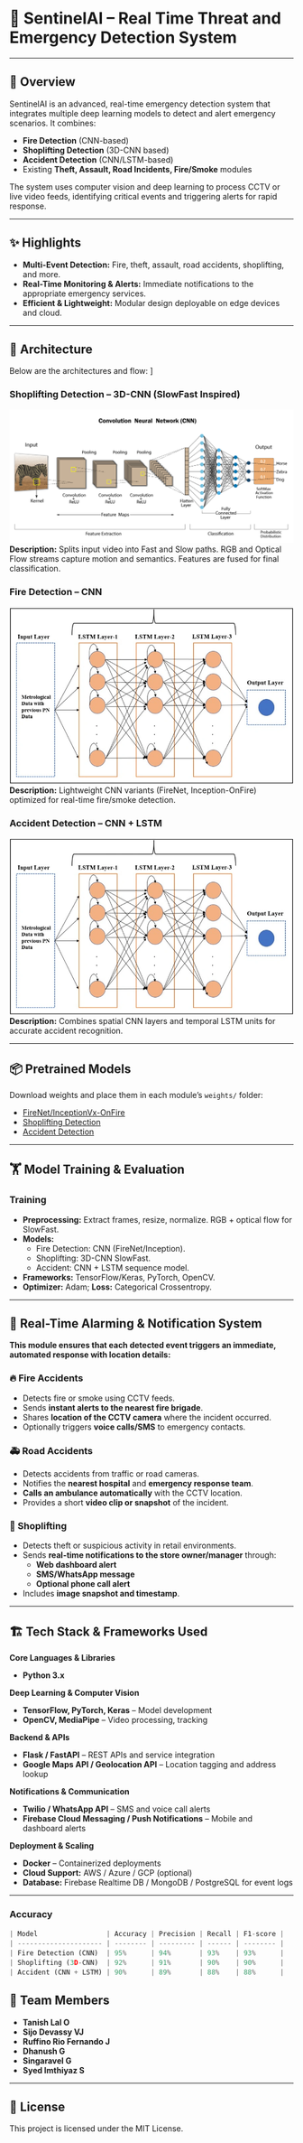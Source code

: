 # 🚀 SentinelAI – Real Time Threat and Emergency Detection System

---

## 📝 Overview
SentinelAI is an advanced, real-time emergency detection system that integrates multiple deep learning models to detect and alert emergency scenarios. It combines:
- **Fire Detection** (CNN-based)
- **Shoplifting Detection** (3D-CNN based)
- **Accident Detection** (CNN/LSTM-based)
- Existing **Theft, Assault, Road Incidents, Fire/Smoke** modules

The system uses computer vision and deep learning to process CCTV or live video feeds, identifying critical events and triggering alerts for rapid response.

---

## ✨ Highlights
- **Multi-Event Detection:** Fire, theft, assault, road accidents, shoplifting, and more.  
- **Real-Time Monitoring & Alerts:** Immediate notifications to the appropriate emergency services.  
- **Efficient & Lightweight:** Modular design deployable on edge devices and cloud.  

---

## 🎨 Architecture
Below are the architectures and flow:
[](https://github.com/TanishLal/SentinalAi/raw/main/DB_Sample/input/SentinelAI%20Architectural%20FlowChart.png)]
### Shoplifting Detection – 3D-CNN (SlowFast Inspired)
![3D-CNN](https://github.com/TanishLal/SentinalAi/blob/main/DB_Sample/input/Convolution%20Neural%20Network%20(CNN).png)  
**Description:** Splits input video into Fast and Slow paths. RGB and Optical Flow streams capture motion and semantics. Features are fused for final classification.

### Fire Detection – CNN
![CNN](https://github.com/TanishLal/SentinalAi/blob/main/DB_Sample/input/Long%20Short%20Term%20Memory%20(LSTM).png)  
**Description:** Lightweight CNN variants (FireNet, Inception-OnFire) optimized for real-time fire/smoke detection.

### Accident Detection – CNN + LSTM
![CNN-LSTM](https://github.com/TanishLal/SentinalAi/blob/main/DB_Sample/input/Long%20Short%20Term%20Memory%20(LSTM).png)  
**Description:** Combines spatial CNN layers and temporal LSTM units for accurate accident recognition.

---

## 📦 Pretrained Models
Download weights and place them in each module’s `weights/` folder:  
- [FireNet/InceptionVx-OnFire](https://drive.google.com/file/d/1nTl7TINusWG6gbvKHVWgpWUlAyydop5Y/view?usp=drive_link)  
- [Shoplifting Detection](https://drive.google.com/file/d/1bDHAqi3yy1-ziE6ySQcFZi2nqZ-puAEH/view?usp=sharing)  
- [Accident Detection](https://drive.google.com/file/d/1n1XN-RLfHcV8Zu7ef1IS6xz0vy1gS2hy/view?usp=sharing)  

---

## 🏋️ Model Training & Evaluation

### Training
- **Preprocessing:** Extract frames, resize, normalize. RGB + optical flow for SlowFast.  
- **Models:** 
  - Fire Detection: CNN (FireNet/Inception).  
  - Shoplifting: 3D-CNN SlowFast.  
  - Accident: CNN + LSTM sequence model.  
- **Frameworks:** TensorFlow/Keras, PyTorch, OpenCV.  
- **Optimizer:** Adam; **Loss:** Categorical Crossentropy.
---

## 🔔 Real-Time Alarming & Notification System

**This module ensures that each detected event triggers an immediate, automated response with location details:**

### 🔥 Fire Accidents
- Detects fire or smoke using CCTV feeds.  
- Sends **instant alerts to the nearest fire brigade**.  
- Shares **location of the CCTV camera** where the incident occurred.  
- Optionally triggers **voice calls/SMS** to emergency contacts.

### 🚑 Road Accidents
- Detects accidents from traffic or road cameras.  
- Notifies the **nearest hospital** and **emergency response team**.  
- **Calls an ambulance automatically** with the CCTV location.  
- Provides a short **video clip or snapshot** of the incident.

### 🥷 Shoplifting
- Detects theft or suspicious activity in retail environments.  
- Sends **real-time notifications to the store owner/manager** through:  
   - **Web dashboard alert**  
   - **SMS/WhatsApp message**  
   - **Optional phone call alert**  
- Includes **image snapshot and timestamp**.

---

## 🏗️ Tech Stack & Frameworks Used

**Core Languages & Libraries**
- **Python 3.x**  

**Deep Learning & Computer Vision**
- **TensorFlow, PyTorch, Keras** – Model development  
- **OpenCV, MediaPipe** – Video processing, tracking  

**Backend & APIs**
- **Flask / FastAPI** – REST APIs and service integration  
- **Google Maps API / Geolocation API** – Location tagging and address lookup  

**Notifications & Communication**
- **Twilio / WhatsApp API** – SMS and voice call alerts  
- **Firebase Cloud Messaging / Push Notifications** – Mobile and dashboard alerts  

**Deployment & Scaling**
- **Docker** – Containerized deployments  
- **Cloud Support:** AWS / Azure / GCP (optional)  
- **Database:** Firebase Realtime DB / MongoDB / PostgreSQL for event logs  

---


### Accuracy
```python
| Model                 | Accuracy | Precision | Recall | F1-score |
| --------------------- | -------- | --------- | ------ | -------- |
| Fire Detection (CNN)  | 95%      | 94%       | 93%    | 93%      |
| Shoplifting (3D-CNN)  | 92%      | 91%       | 90%    | 90%      |
| Accident (CNN + LSTM) | 90%      | 89%       | 88%    | 88%      |

```


## 👥 Team Members

* **Tanish Lal O**
* **Sijo Devassy VJ**
* **Ruffino Rio Fernando J**
* **Dhanush G**
* **Singaravel G**
* **Syed Imthiyaz S**

---

## 📜 License

This project is licensed under the MIT License.
